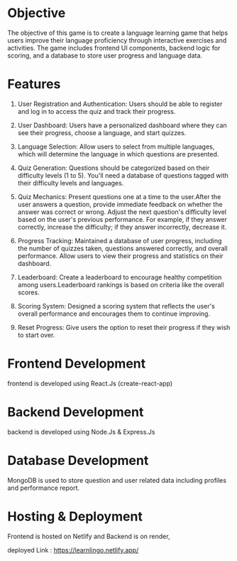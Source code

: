 # Objective
   The objective of this game is to create a language learning game that helps users improve their language proficiency through interactive exercises and activities. The 
   game includes frontend UI components, backend logic for scoring, and a database to store user progress and language data.

# Features
1. User Registration and Authentication:
   Users should be able to register and log in to access the quiz and track their progress.
2. User Dashboard:
   Users have a personalized dashboard where they can see their progress, choose a language, and start quizzes.
3. Language Selection: Allow users to select from multiple languages, which will determine the language in which questions are presented.
4. Quiz Generation: Questions should be categorized based on their difficulty levels (1 to 5). You'll need a database of questions tagged with their difficulty levels and 
   languages.

5. Quiz Mechanics: Present questions one at a time to the user.After the user answers a question, provide immediate feedback on whether the answer was correct or wrong.
   Adjust the next question's difficulty level based on the user's previous performance. For example, if they answer correctly, increase the difficulty; if they answer 
   incorrectly, decrease it.
   
6. Progress Tracking: Maintained a database of user progress, including the number of quizzes taken, questions answered correctly, and overall performance.
   Allow users to view their progress and statistics on their dashboard.
7. Leaderboard: Create a leaderboard to encourage healthy competition among users.Leaderboard rankings is based on criteria like the overall scores.
8. Scoring System: Designed a scoring system that reflects the user's overall performance and encourages them to continue improving.
9. Reset Progress: Give users the option to reset their progress if they wish to start over.




# Frontend Development
  frontend is developed using React.Js (create-react-app)

# Backend Development
  backend is developed using Node.Js & Express.Js 

# Database Development
  MongoDB is used to store question and user related data including profiles and performance report.

# Hosting & Deployment
  Frontend is hosted on Netlify and Backend is on render,
  
  deployed Link : https://learnlingo.netlify.app/


